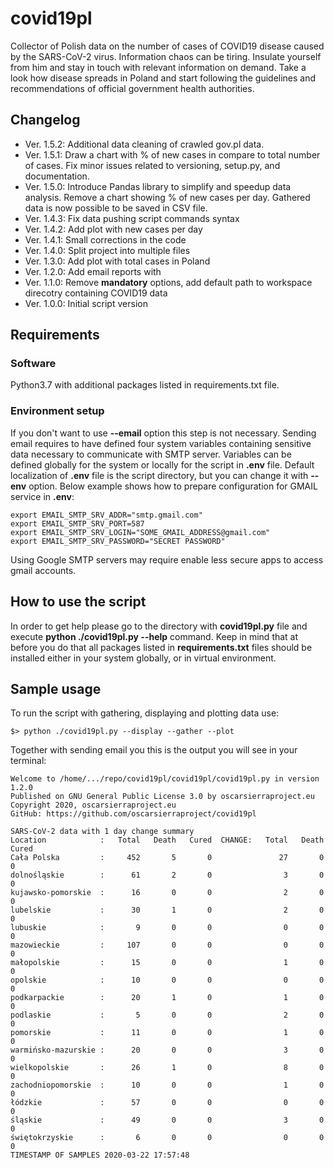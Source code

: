 # covid19pl
Collector of Polish data on the number of cases of COVID19 disease caused by the
SARS-CoV-2 virus. Information chaos can be tiring. Insulate yourself from him
and stay in touch with relevant information on demand. Take a look how disease
spreads in Poland and start following the guidelines and recommendations of
official government health authorities. 

## Changelog
  - Ver. 1.5.2:  Additional data cleaning of crawled gov.pl data.
  - Ver. 1.5.1:  Draw a chart with % of new cases in compare to total number of
    cases. Fix minor issues related to versioning, setup.py, and documentation.
  - Ver. 1.5.0:  Introduce Pandas library to simplify and speedup data analysis.
    Remove a chart showing % of new cases per day.  Gathered data is now possible
    to be saved in CSV file.
  - Ver. 1.4.3:  Fix data pushing script commands syntax
  - Ver. 1.4.2:  Add plot with new cases per day
  - Ver. 1.4.1:  Small corrections in the code
  - Ver. 1.4.0:  Split project into multiple files
  - Ver. 1.3.0:  Add plot with total cases in Poland
  - Ver. 1.2.0:  Add email reports with 
  - Ver. 1.1.0:  Remove **mandatory** options, add default path to
                 workspace direcotry containing COVID19 data
  - Ver. 1.0.0:  Initial script version

## Requirements
### Software
Python3.7 with additional packages listed in requirements.txt file.

### Environment setup
If you don't want to use **--email** option this step is not necessary.
Sending email requires to have defined four system variables containing
sensitive data necessary to communicate with SMTP server. Variables can be
defined globally for the system or locally for the script in **.env** file.
Default localization of **.env** file is the script directory, but you can
change it with **--env** option.
Below example shows how to prepare configuration for GMAIL service in **.env**:
```
export EMAIL_SMTP_SRV_ADDR="smtp.gmail.com"
export EMAIL_SMTP_SRV_PORT=587
export EMAIL_SMTP_SRV_LOGIN="SOME_GMAIL_ADDRESS@gmail.com"
export EMAIL_SMTP_SRV_PASSWORD="SECRET PASSWORD"
```
Using Google SMTP servers may require enable less secure apps to access 
gmail accounts.

## How to use the script
In order to get help please go to the directory with **covid19pl.py** file and
execute **python ./covid19pl.py --help** command. Keep in mind that at before
you do that all packages listed in **requirements.txt** files should be 
installed either in your system globally, or in virtual environment.

## Sample usage
To run the script with gathering, displaying and plotting data use:
```
$> python ./covid19pl.py --display --gather --plot
```
Together with sending email you this is the output you will see in your terminal:
```
Welcome to /home/.../repo/covid19pl/covid19pl/covid19pl.py in version 1.2.0
Published on GNU General Public License 3.0 by oscarsierraproject.eu
Copyright 2020, oscarsierraproject.eu
GitHub: https://github.com/oscarsierraproject/covid19pl

SARS-CoV-2 data with 1 day change summary
Location            :   Total   Death   Cured  CHANGE:   Total   Death   Cured
Cała Polska         :     452       5       0               27       0       0
dolnośląskie        :      61       2       0                3       0       0
kujawsko-pomorskie  :      16       0       0                2       0       0
lubelskie           :      30       1       0                2       0       0
lubuskie            :       9       0       0                0       0       0
mazowieckie         :     107       0       0                0       0       0
małopolskie         :      15       0       0                1       0       0
opolskie            :      10       0       0                0       0       0
podkarpackie        :      20       1       0                1       0       0
podlaskie           :       5       0       0                2       0       0
pomorskie           :      11       0       0                1       0       0
warmińsko-mazurskie :      20       0       0                3       0       0
wielkopolskie       :      26       1       0                8       0       0
zachodniopomorskie  :      10       0       0                1       0       0
łódzkie             :      57       0       0                0       0       0
śląskie             :      49       0       0                3       0       0
świętokrzyskie      :       6       0       0                0       0       0
TIMESTAMP OF SAMPLES 2020-03-22 17:57:48
```

